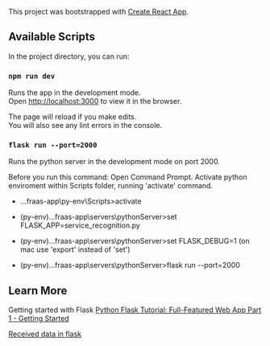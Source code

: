 This project was bootstrapped with [Create React App](https://github.com/facebook/create-react-app).

## Available Scripts

In the project directory, you can run:

### `npm run dev`

Runs the app in the development mode.<br>
Open [http://localhost:3000](http://localhost:3000) to view it in the browser.

The page will reload if you make edits.<br>
You will also see any lint errors in the console.

### `flask run --port=2000`

Runs the python server in the development mode on port 2000.

Before you run this command:
Open Command Prompt. Activate python enviroment within Scripts folder, running 'activate' command.

- ...fraas-app\py-env\Scripts>activate

- (py-env)...fraas-app\servers\pythonServer>set FLASK_APP=service_recognition.py

- (py-env)...fraas-app\servers\pythonServer>set FLASK_DEBUG=1
  (on mac use 'export' instead of 'set')
- (py-env)...fraas-app\servers\pythonServer>flask run --port=2000

## Learn More

Getting started with Flask [Python Flask Tutorial: Full-Featured Web App Part 1 - Getting Started](https://www.youtube.com/watch?v=MwZwr5Tvyxo)

[Received data in flask](https://stackoverflow.com/questions/10434599/how-to-get-data-received-in-flask-request)
